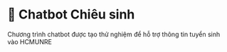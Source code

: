 # 💬 Chatbot Chiêu sinh

Chương trình chatbot được tạo thử nghiệm để hỗ trợ thông tin tuyển sinh vào HCMUNRE
